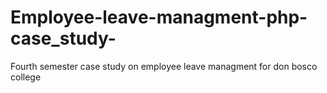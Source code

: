 # Employee-leave-managment-php-case_study-
Fourth semester case study on employee leave managment for don bosco college
